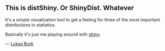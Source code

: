 ## This is distShiny. Or ShinyDist. Whatever

It's a simple visualization tool to get a feeling for three of the most important distributions in statistics.

Basically it's just me playing around with [shiny](http://shiny.rstudio.com).

— [Lukas Burk](https://github.com/jemus42)
